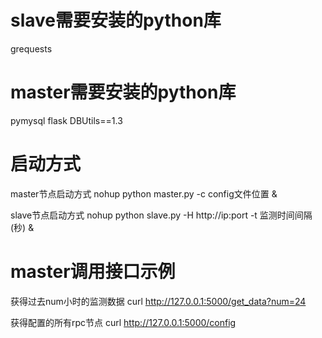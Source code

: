 # slave需要安装的python库
grequests

# master需要安装的python库
pymysql
flask
DBUtils==1.3


# 启动方式
master节点启动方式 nohup python master.py -c config文件位置 &

slave节点启动方式 nohup python slave.py -H http://ip:port -t 监测时间间隔(秒) &

# master调用接口示例
获得过去num小时的监测数据
curl http://127.0.0.1:5000/get_data?num=24

获得配置的所有rpc节点
curl http://127.0.0.1:5000/config
